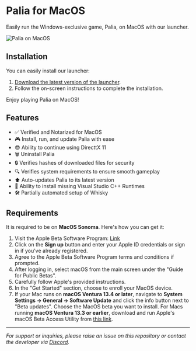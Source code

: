 # Palia for MacOS

Easily run the Windows-exclusive game, Palia, on MacOS with our launcher.

![Palia on MacOS](https://github.com/DanMossa/paliaOnMac-release/assets/10294777/80590302-01e9-458b-8327-a990f053b4b8)

## Installation

You can easily install our launcher:

1. [Download the latest version of the launcher](https://github.com/DanMossa/paliaOnMac-release/releases).
2. Follow the on-screen instructions to complete the installation.

Enjoy playing Palia on MacOS!

## Features

- ✅ Verified and Notarized for MacOS
- 🎮 Install, run, and update Palia with ease
- 😎 Ability to continue using DirecttX 11
- 🗑️ Uninstall Palia
- 🔒 Verifies hashes of downloaded files for security
- 🔍 Verifies system requirements to ensure smooth gameplay
- ⬆️ Auto-updates Palia to its latest version
- 🔄 Ability to install missing Visual Studio C++ Runtimes
- 🛠️ Partially automated setup of Whisky

## Requirements

It is required to be on **MacOS Sonoma**. Here's how you can get it:

1. Visit the Apple Beta Software Program: [Link](https://beta.apple.com/sp/betaprogram/)
2. Click on the **Sign up** button and enter your Apple ID credentials or sign in if you've already registered.
3. Agree to the Apple Beta Software Program terms and conditions if prompted.
4. After logging in, select macOS from the main screen under the "Guide for Public Betas".
5. Carefully follow Apple's provided instructions.
6. In the "Get Started" section, choose to enroll your MacOS device.
7. If your Mac runs on **macOS Ventura‌ 13.4 or later**, navigate to **System Settings -> General -> Software Update** and click the info button next to "Beta updates". Choose the MacOS beta you want to install. For Macs running **macOS Ventura‌ 13.3 or earlier**, download and run Apple's macOS Beta Access Utility from [this link](https://beta.apple.com/download/1016471).

---

*For support or inquiries, please raise an issue on this repository or contact the developer via [Discord](https://discord.com/channels/809856101326913567/1136399336385806427).*
